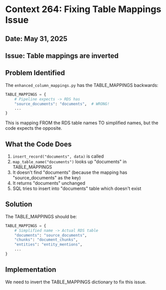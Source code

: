 # Context 264: Fixing Table Mappings Issue

## Date: May 31, 2025
## Issue: Table mappings are inverted

## Problem Identified

The `enhanced_column_mappings.py` has the TABLE_MAPPINGS backwards:

```python
TABLE_MAPPINGS = {
    # Pipeline expects -> RDS has
    "source_documents": "documents",  # WRONG!
    ...
}
```

This is mapping FROM the RDS table names TO simplified names, but the code expects the opposite.

## What the Code Does

1. `insert_record("documents", data)` is called
2. `map_table_name("documents")` looks up "documents" in TABLE_MAPPINGS
3. It doesn't find "documents" (because the mapping has "source_documents" as the key)
4. It returns "documents" unchanged
5. SQL tries to insert into "documents" table which doesn't exist

## Solution

The TABLE_MAPPINGS should be:
```python
TABLE_MAPPINGS = {
    # Simplified name -> Actual RDS table
    "documents": "source_documents",
    "chunks": "document_chunks",
    "entities": "entity_mentions",
    ...
}
```

## Implementation

We need to invert the TABLE_MAPPINGS dictionary to fix this issue.